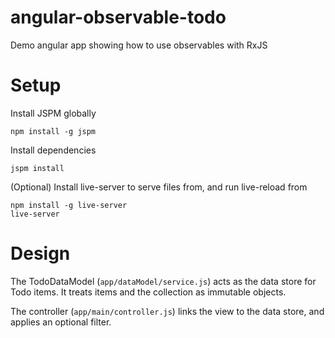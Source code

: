 # angular-observable-todo
Demo angular app showing how to use observables with RxJS

# Setup
Install JSPM globally

`npm install -g jspm`

Install dependencies

`jspm install`

(Optional) Install live-server to serve files from, and run live-reload from

```
npm install -g live-server
live-server
```

# Design

The TodoDataModel (`app/dataModel/service.js`) acts as the data store for Todo items.  It treats items and the collection
as immutable objects.

The controller (`app/main/controller.js`) links the view to the data store, and applies an optional filter.